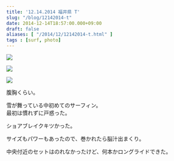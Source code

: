 ```yaml
---
title: '12.14.2014 福井県 T'
slug: "/blog/12142014-t"
date: 2014-12-14T18:57:00.000+09:00
draft: false
aliases: [ "/2014/12/12142014-t.html" ]
tags : [surf, photo]
---
```


  
![](https://68.media.tumblr.com/29ed61829888f01eda403d4d66eeeeeb/tumblr_ngl38ffvU81rwrdpxo2_1280.jpg)  

  
  

  
![](https://68.media.tumblr.com/09306a3c9e952867c2a3e46c079327c0/tumblr_ngl38ffvU81rwrdpxo3_1280.jpg)  

  
  

  
![](https://68.media.tumblr.com/e392ee45440f3fea99867c82149a9eda/tumblr_ngl38ffvU81rwrdpxo1_1280.jpg)  

  
  

腹胸くらい。

  
  

雪が舞っている中初めてのサーフィン。  
最初は慣れずに戸惑った。

  
  

ショアブレイクキツかった。

  
  

サイズもパワーもあったので、巻かれたら脳汁出まくり。

  
  

中央付近のセットはのれなかったけど、何本かロングライドできた。